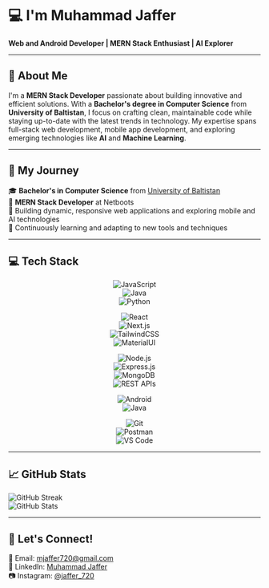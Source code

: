 # 💻 I'm Muhammad Jaffer  
**Web and Android Developer | MERN Stack Enthusiast | AI Explorer**

---

## 🚀 About Me  
I'm a **MERN Stack Developer** passionate about building innovative and efficient solutions. With a **Bachelor's degree in Computer Science** from **University of Baltistan**, I focus on crafting clean, maintainable code while staying up-to-date with the latest trends in technology. My expertise spans full-stack web development, mobile app development, and exploring emerging technologies like **AI** and **Machine Learning**.

---

## 🔭 My Journey  
🎓 **Bachelor's in Computer Science** from [University of Baltistan](https://www.uobs.edu.pk/)  
💼 **MERN Stack Developer** at Netboots  
🔭 Building dynamic, responsive web applications and exploring mobile and AI technologies  
🌱 Continuously learning and adapting to new tools and techniques  

---

## 💻 Tech Stack  

<div align="center">
 
![JavaScript](https://img.shields.io/badge/JavaScript-F7DF1E?style=for-the-badge&logo=javascript&logoColor=black)  
![Java](https://img.shields.io/badge/Java-007396?style=for-the-badge&logo=java&logoColor=white)  
![Python](https://img.shields.io/badge/Python-3776AB?style=for-the-badge&logo=python&logoColor=white)  
  
![React](https://img.shields.io/badge/React-20232A?style=for-the-badge&logo=react&logoColor=61DAFB)  
![Next.js](https://img.shields.io/badge/Next.js-000000?style=for-the-badge&logo=next.js&logoColor=white)  
![TailwindCSS](https://img.shields.io/badge/Tailwind_CSS-38B2AC?style=for-the-badge&logo=tailwind-css&logoColor=white)  
![MaterialUI](https://img.shields.io/badge/Material_UI-0081CB?style=for-the-badge&logo=mui&logoColor=white)  

![Node.js](https://img.shields.io/badge/Node.js-339933?style=for-the-badge&logo=nodedotjs&logoColor=white)  
![Express.js](https://img.shields.io/badge/Express.js-000000?style=for-the-badge&logo=express&logoColor=white)  
![MongoDB](https://img.shields.io/badge/MongoDB-47A248?style=for-the-badge&logo=mongodb&logoColor=white)  
![REST APIs](https://img.shields.io/badge/REST_APIs-3EAF7C?style=for-the-badge)  

![Android](https://img.shields.io/badge/Android-3DDC84?style=for-the-badge&logo=android&logoColor=white)  
![Java](https://img.shields.io/badge/Java-ED8B00?style=for-the-badge&logo=java&logoColor=white)  

![Git](https://img.shields.io/badge/Git-F05032?style=for-the-badge&logo=git&logoColor=white)  
![Postman](https://img.shields.io/badge/Postman-FF6C37?style=for-the-badge&logo=postman&logoColor=white)  
![VS Code](https://img.shields.io/badge/VS_Code-007ACC?style=for-the-badge&logo=visual-studio-code&logoColor=white)  

</div>

---


## 📈 GitHub Stats  
![GitHub Streak](https://github-readme-streak-stats.herokuapp.com/?user=Jaffer720&theme=default)  
![GitHub Stats](https://github-readme-stats.vercel.app/api?username=Jaffer720&show_icons=true&theme=default)  

---

## 🤝 Let's Connect!  
📧 Email: [mjaffer720@gmail.com](mailto:mjaffer720@gmail.com)  
🔗 LinkedIn: [Muhammad Jaffer](https://www.linkedin.com/in/muhammad-jaffer-9b2142253)  
📷 Instagram: [@jaffer_720](https://www.instagram.com/jaffer_720)  

